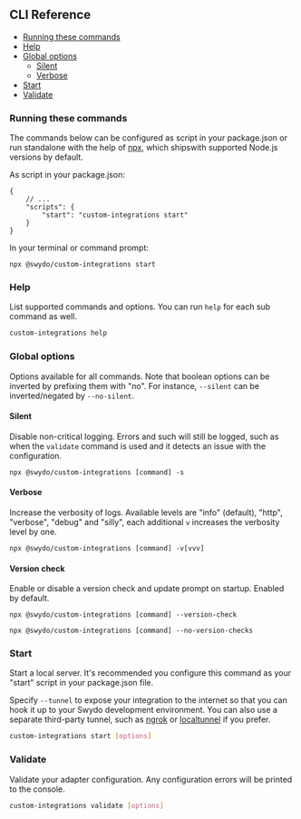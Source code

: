 ## CLI Reference

<!-- START doctoc generated TOC please keep comment here to allow auto update -->
<!-- DON'T EDIT THIS SECTION, INSTEAD RE-RUN doctoc TO UPDATE -->


- [Running these commands](#running-these-commands)
- [Help](#help)
- [Global options](#global-options)
  - [Silent](#silent)
  - [Verbose](#verbose)
- [Start](#start)
- [Validate](#validate)

<!-- END doctoc generated TOC please keep comment here to allow auto update -->

### Running these commands

The commands below can be configured as script in your package.json or run standalone with the help
of [npx](https://www.npmjs.com/package/npx), which shipswith supported Node.js versions by default.

As script in your package.json:

```
{
    // ...
    "scripts": {
        "start": "custom-integrations start"
    }
}
```

In your terminal or command prompt:

```
npx @swydo/custom-integrations start
```

### Help

List supported commands and options. You can run `help` for each sub command as well.

```bash
custom-integrations help
```

### Global options

Options available for all commands. Note that boolean options can be inverted by prefixing them with "no". For instance,
`--silent` can be inverted/negated by `--no-silent`.

#### Silent

Disable non-critical logging. Errors and such will still be logged, such as when the `validate` command is used and
it detects an issue with the configuration.

`npx @swydo/custom-integrations [command] -s`

#### Verbose

Increase the verbosity of logs. Available levels are "info" (default), "http", "verbose", "debug" and "silly", each
additional `v` increases the verbosity level by one.

`npx @swydo/custom-integrations [command] -v[vvv]`

#### Version check

Enable or disable a version check and update prompt on startup. Enabled by default. 

`npx @swydo/custom-integrations [command] --version-check`

`npx @swydo/custom-integrations [command] --no-version-checks`

### Start

Start a local server. It's recommended you configure this command as your "start" script in your package.json file.

Specify `--tunnel` to expose your integration to the internet so that you can hook it up to your Swydo development
environment. You can also use a separate third-party tunnel, such as [ngrok](https://ngrok.com/)
or [localtunnel](https://github.com/localtunnel/localtunnel) if you prefer.

```bash
custom-integrations start [options]
```

### Validate

Validate your adapter configuration. Any configuration errors will be printed to the console.

```bash
custom-integrations validate [options]
```
